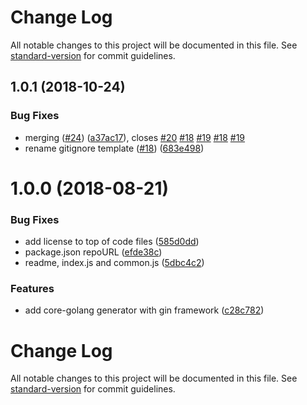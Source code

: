 # Change Log

All notable changes to this project will be documented in this file. See [standard-version](https://github.com/conventional-changelog/standard-version) for commit guidelines.

<a name="1.0.1"></a>
## 1.0.1 (2018-10-24)


### Bug Fixes

* merging ([#24](https://github.com/ibm-developer/generator-ibm-core-golang-gin/issues/24)) ([a37ac17](https://github.com/ibm-developer/generator-ibm-core-golang-gin/commit/a37ac17)), closes [#20](https://github.com/ibm-developer/generator-ibm-core-golang-gin/issues/20) [#18](https://github.com/ibm-developer/generator-ibm-core-golang-gin/issues/18) [#19](https://github.com/ibm-developer/generator-ibm-core-golang-gin/issues/19) [#18](https://github.com/ibm-developer/generator-ibm-core-golang-gin/issues/18) [#19](https://github.com/ibm-developer/generator-ibm-core-golang-gin/issues/19)
* rename gitignore template ([#18](https://github.com/ibm-developer/generator-ibm-core-golang-gin/issues/18)) ([683e498](https://github.com/ibm-developer/generator-ibm-core-golang-gin/commit/683e498))



<a name="1.0.0"></a>
# 1.0.0 (2018-08-21)


### Bug Fixes

* add license to top of code files ([585d0dd](https://github.com/ibm-developer/generator-ibm-core-golang-gin/commit/585d0dd))
* package.json repoURL ([efde38c](https://github.com/ibm-developer/generator-ibm-core-golang-gin/commit/efde38c))
* readme, index.js and common.js ([5dbc4c2](https://github.com/ibm-developer/generator-ibm-core-golang-gin/commit/5dbc4c2))


### Features

* add core-golang generator with gin framework ([c28c782](https://github.com/ibm-developer/generator-ibm-core-golang-gin/commit/c28c782))



# Change Log

All notable changes to this project will be documented in this file. See [standard-version](https://github.com/conventional-changelog/standard-version) for commit guidelines.
